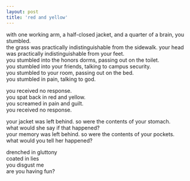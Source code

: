 ```yaml
---
layout: post
title: 'red and yellow'
---
```


with one working arm, a half-closed jacket, and a quarter of a brain, you stumbled.<br>
the grass was practically indistinguishable from the sidewalk. your head was practically indistinguishable from your feet.<br>
you stumbled into the honors dorms, passing out on the toilet.<br>
you stumbled into your friends, talking to campus security.<br>
you stumbled to your room, passing out on the bed.<br>
you stumbled in pain, talking to god.<br>

you received no response.<br>
you spat back in red and yellow.<br>
you screamed in pain and guilt.<br>
you received no response.<br>

your jacket was left behind. so were the contents of your stomach.<br>
what would she say if that happened?<br>
your memory was left behind. so were the contents of your pockets.<br>
what would you tell her happened?<br>

<a class="omori-game">drenched in gluttony<br>
coated in lies<br>
you disgust me<br></a>
<a class="omori-game-red">are you having fun?</a>
